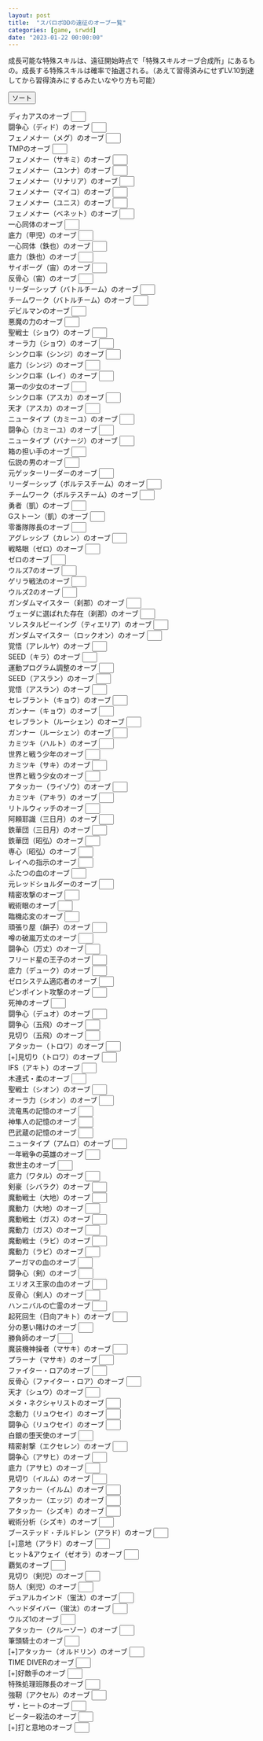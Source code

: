```yaml
---
layout: post
title:  "スパロボDDの遠征のオーブ一覧"
categories: [game, srwdd]
date: "2023-01-22 00:00:00"
---
```


成長可能な特殊スキルは、遠征開始時点で「特殊スキルオーブ合成所」にあるもの。成長する特殊スキルは確率で抽選される。（あえて習得済みにせずLV.10到達してから習得済みにするみたいなやり方も可能）

<button id="sort" onclick="sort();">ソート</button>

<div id="list">

<label for="ディカアスのオーブ">ディカアスのオーブ <input style="padding-left: 16px; width: 30px;" type="number" inputmode="numeric" pattern="^[0-9]+$" id="ディカアスのオーブ"></label><br>
<label for="闘争心（ディド）のオーブ">闘争心（ディド）のオーブ <input style="padding-left: 16px; width: 30px;" type="number" inputmode="numeric" pattern="^[0-9]+$" id="闘争心（ディド）のオーブ"></label><br>
<label for="フェノメナー（メグ）のオーブ">フェノメナー（メグ）のオーブ <input style="padding-left: 16px; width: 30px;" type="number" inputmode="numeric" pattern="^[0-9]+$" id="フェノメナー（メグ）のオーブ"></label><br>
<label for="TMPのオーブ">TMPのオーブ <input style="padding-left: 16px; width: 30px;" type="number" inputmode="numeric" pattern="^[0-9]+$" id="TMPのオーブ"></label><br>
<label for="フェノメナー（サキミ）のオーブ">フェノメナー（サキミ）のオーブ <input style="padding-left: 16px; width: 30px;" type="number" inputmode="numeric" pattern="^[0-9]+$" id="フェノメナー（サキミ）のオーブ"></label><br>
<label for="フェノメナー（ユンナ）のオーブ">フェノメナー（ユンナ）のオーブ <input style="padding-left: 16px; width: 30px;" type="number" inputmode="numeric" pattern="^[0-9]+$" id="フェノメナー（ユンナ）のオーブ"></label><br>
<label for="フェノメナー（リナリア）のオーブ">フェノメナー（リナリア）のオーブ <input style="padding-left: 16px; width: 30px;" type="number" inputmode="numeric" pattern="^[0-9]+$" id="フェノメナー（リナリア）のオーブ"></label><br>
<label for="フェノメナー（マイコ）のオーブ">フェノメナー（マイコ）のオーブ <input style="padding-left: 16px; width: 30px;" type="number" inputmode="numeric" pattern="^[0-9]+$" id="フェノメナー（マイコ）のオーブ"></label><br>
<label for="フェノメナー（ユニス）のオーブ">フェノメナー（ユニス）のオーブ <input style="padding-left: 16px; width: 30px;" type="number" inputmode="numeric" pattern="^[0-9]+$" id="フェノメナー（ユニス）のオーブ"></label><br>
<label for="フェノメナー（ベネット）のオーブ">フェノメナー（ベネット）のオーブ <input style="padding-left: 16px; width: 30px;" type="number" inputmode="numeric" pattern="^[0-9]+$" id="フェノメナー（ベネット）のオーブ"></label><br>
<label for="一心同体のオーブ">一心同体のオーブ <input style="padding-left: 16px; width: 30px;" type="number" inputmode="numeric" pattern="^[0-9]+$" id="一心同体のオーブ"></label><br>
<label for="底力（甲児）のオーブ">底力（甲児）のオーブ <input style="padding-left: 16px; width: 30px;" type="number" inputmode="numeric" pattern="^[0-9]+$" id="底力（甲児）のオーブ"></label><br>
<label for="一心同体（鉄也）のオーブ">一心同体（鉄也）のオーブ <input style="padding-left: 16px; width: 30px;" type="number" inputmode="numeric" pattern="^[0-9]+$" id="一心同体（鉄也）のオーブ"></label><br>
<label for="底力（鉄也）のオーブ">底力（鉄也）のオーブ <input style="padding-left: 16px; width: 30px;" type="number" inputmode="numeric" pattern="^[0-9]+$" id="底力（鉄也）のオーブ"></label><br>
<label for="サイボーグ（宙）のオーブ">サイボーグ（宙）のオーブ <input style="padding-left: 16px; width: 30px;" type="number" inputmode="numeric" pattern="^[0-9]+$" id="サイボーグ（宙）のオーブ"></label><br>
<label for="反骨心（宙）のオーブ">反骨心（宙）のオーブ <input style="padding-left: 16px; width: 30px;" type="number" inputmode="numeric" pattern="^[0-9]+$" id="反骨心（宙）のオーブ"></label><br>
<label for="リーダーシップ（バトルチーム）のオーブ">リーダーシップ（バトルチーム）のオーブ <input style="padding-left: 16px; width: 30px;" type="number" inputmode="numeric" pattern="^[0-9]+$" id="リーダーシップ（バトルチーム）のオーブ"></label><br>
<label for="チームワーク（バトルチーム）のオーブ">チームワーク（バトルチーム）のオーブ <input style="padding-left: 16px; width: 30px;" type="number" inputmode="numeric" pattern="^[0-9]+$" id="チームワーク（バトルチーム）のオーブ"></label><br>
<label for="デビルマンのオーブ">デビルマンのオーブ <input style="padding-left: 16px; width: 30px;" type="number" inputmode="numeric" pattern="^[0-9]+$" id="デビルマンのオーブ"></label><br>
<label for="悪魔の力のオーブ">悪魔の力のオーブ <input style="padding-left: 16px; width: 30px;" type="number" inputmode="numeric" pattern="^[0-9]+$" id="悪魔の力のオーブ"></label><br>
<label for="聖戦士（ショウ）のオーブ">聖戦士（ショウ）のオーブ <input style="padding-left: 16px; width: 30px;" type="number" inputmode="numeric" pattern="^[0-9]+$" id="聖戦士（ショウ）のオーブ"></label><br>
<label for="オーラ力（ショウ）のオーブ">オーラ力（ショウ）のオーブ <input style="padding-left: 16px; width: 30px;" type="number" inputmode="numeric" pattern="^[0-9]+$" id="オーラ力（ショウ）のオーブ"></label><br>
<label for="シンクロ率（シンジ）のオーブ">シンクロ率（シンジ）のオーブ <input style="padding-left: 16px; width: 30px;" type="number" inputmode="numeric" pattern="^[0-9]+$" id="シンクロ率（シンジ）のオーブ"></label><br>
<label for="底力（シンジ）のオーブ">底力（シンジ）のオーブ <input style="padding-left: 16px; width: 30px;" type="number" inputmode="numeric" pattern="^[0-9]+$" id="底力（シンジ）のオーブ"></label><br>
<label for="シンクロ率（レイ）のオーブ">シンクロ率（レイ）のオーブ <input style="padding-left: 16px; width: 30px;" type="number" inputmode="numeric" pattern="^[0-9]+$" id="シンクロ率（レイ）のオーブ"></label><br>
<label for="第一の少女のオーブ">第一の少女のオーブ <input style="padding-left: 16px; width: 30px;" type="number" inputmode="numeric" pattern="^[0-9]+$" id="第一の少女のオーブ"></label><br>
<label for="シンクロ率（アスカ）のオーブ">シンクロ率（アスカ）のオーブ <input style="padding-left: 16px; width: 30px;" type="number" inputmode="numeric" pattern="^[0-9]+$" id="シンクロ率（アスカ）のオーブ"></label><br>
<label for="天才（アスカ）のオーブ">天才（アスカ）のオーブ <input style="padding-left: 16px; width: 30px;" type="number" inputmode="numeric" pattern="^[0-9]+$" id="天才（アスカ）のオーブ"></label><br>
<label for="ニュータイプ（カミーユ）のオーブ">ニュータイプ（カミーユ）のオーブ <input style="padding-left: 16px; width: 30px;" type="number" inputmode="numeric" pattern="^[0-9]+$" id="ニュータイプ（カミーユ）のオーブ"></label><br>
<label for="闘争心（カミーユ）のオーブ">闘争心（カミーユ）のオーブ <input style="padding-left: 16px; width: 30px;" type="number" inputmode="numeric" pattern="^[0-9]+$" id="闘争心（カミーユ）のオーブ"></label><br>
<label for="ニュータイプ（バナージ）のオーブ">ニュータイプ（バナージ）のオーブ <input style="padding-left: 16px; width: 30px;" type="number" inputmode="numeric" pattern="^[0-9]+$" id="ニュータイプ（バナージ）のオーブ"></label><br>
<label for="箱の担い手のオーブ">箱の担い手のオーブ <input style="padding-left: 16px; width: 30px;" type="number" inputmode="numeric" pattern="^[0-9]+$" id="箱の担い手のオーブ"></label><br>
<label for="伝説の男のオーブ">伝説の男のオーブ <input style="padding-left: 16px; width: 30px;" type="number" inputmode="numeric" pattern="^[0-9]+$" id="伝説の男のオーブ"></label><br>
<label for="元ゲッターリーダーのオーブ">元ゲッターリーダーのオーブ <input style="padding-left: 16px; width: 30px;" type="number" inputmode="numeric" pattern="^[0-9]+$" id="元ゲッターリーダーのオーブ"></label><br>
<label for="リーダーシップ（ボルテスチーム）のオーブ">リーダーシップ（ボルテスチーム）のオーブ <input style="padding-left: 16px; width: 30px;" type="number" inputmode="numeric" pattern="^[0-9]+$" id="リーダーシップ（ボルテスチーム）のオーブ"></label><br>
<label for="チームワーク（ボルテスチーム）のオーブ">チームワーク（ボルテスチーム）のオーブ <input style="padding-left: 16px; width: 30px;" type="number" inputmode="numeric" pattern="^[0-9]+$" id="チームワーク（ボルテスチーム）のオーブ"></label><br>
<label for="勇者（凱）のオーブ">勇者（凱）のオーブ <input style="padding-left: 16px; width: 30px;" type="number" inputmode="numeric" pattern="^[0-9]+$" id="勇者（凱）のオーブ"></label><br>
<label for="Gストーン（凱）のオーブ">Gストーン（凱）のオーブ <input style="padding-left: 16px; width: 30px;" type="number" inputmode="numeric" pattern="^[0-9]+$" id="Gストーン（凱）のオーブ"></label><br>
<label for="零番隊隊長のオーブ">零番隊隊長のオーブ <input style="padding-left: 16px; width: 30px;" type="number" inputmode="numeric" pattern="^[0-9]+$" id="零番隊隊長のオーブ"></label><br>
<label for="アグレッシブ（カレン）のオーブ">アグレッシブ（カレン）のオーブ <input style="padding-left: 16px; width: 30px;" type="number" inputmode="numeric" pattern="^[0-9]+$" id="アグレッシブ（カレン）のオーブ"></label><br>
<label for="戦略眼（ゼロ）のオーブ">戦略眼（ゼロ）のオーブ <input style="padding-left: 16px; width: 30px;" type="number" inputmode="numeric" pattern="^[0-9]+$" id="戦略眼（ゼロ）のオーブ"></label><br>
<label for="ゼロのオーブ">ゼロのオーブ <input style="padding-left: 16px; width: 30px;" type="number" inputmode="numeric" pattern="^[0-9]+$" id="ゼロのオーブ"></label><br>
<label for="ウルズ7のオーブ">ウルズ7のオーブ <input style="padding-left: 16px; width: 30px;" type="number" inputmode="numeric" pattern="^[0-9]+$" id="ウルズ7のオーブ"></label><br>
<label for="ゲリラ戦法のオーブ">ゲリラ戦法のオーブ <input style="padding-left: 16px; width: 30px;" type="number" inputmode="numeric" pattern="^[0-9]+$" id="ゲリラ戦法のオーブ"></label><br>
<label for="ウルズ2のオーブ">ウルズ2のオーブ <input style="padding-left: 16px; width: 30px;" type="number" inputmode="numeric" pattern="^[0-9]+$" id="ウルズ2のオーブ"></label><br>
<label for="ガンダムマイスター（刹那）のオーブ">ガンダムマイスター（刹那）のオーブ <input style="padding-left: 16px; width: 30px;" type="number" inputmode="numeric" pattern="^[0-9]+$" id="ガンダムマイスター（刹那）のオーブ"></label><br>
<label for="ヴェーダに選ばれた存在（刹那）のオーブ">ヴェーダに選ばれた存在（刹那）のオーブ <input style="padding-left: 16px; width: 30px;" type="number" inputmode="numeric" pattern="^[0-9]+$" id="ヴェーダに選ばれた存在（刹那）のオーブ"></label><br>
<label for="ソレスタルビーイング（ティエリア）のオーブ">ソレスタルビーイング（ティエリア）のオーブ <input style="padding-left: 16px; width: 30px;" type="number" inputmode="numeric" pattern="^[0-9]+$" id="ソレスタルビーイング（ティエリア）のオーブ"></label><br>
<label for="ガンダムマイスター（ロックオン）のオーブ">ガンダムマイスター（ロックオン）のオーブ <input style="padding-left: 16px; width: 30px;" type="number" inputmode="numeric" pattern="^[0-9]+$" id="ガンダムマイスター（ロックオン）のオーブ"></label><br>
<label for="覚悟（アレルヤ）のオーブ">覚悟（アレルヤ）のオーブ <input style="padding-left: 16px; width: 30px;" type="number" inputmode="numeric" pattern="^[0-9]+$" id="覚悟（アレルヤ）のオーブ"></label><br>
<label for="SEED（キラ）のオーブ">SEED（キラ）のオーブ <input style="padding-left: 16px; width: 30px;" type="number" inputmode="numeric" pattern="^[0-9]+$" id="SEED（キラ）のオーブ"></label><br>
<label for="運動プログラム調整のオーブ">運動プログラム調整のオーブ <input style="padding-left: 16px; width: 30px;" type="number" inputmode="numeric" pattern="^[0-9]+$" id="運動プログラム調整のオーブ"></label><br>
<label for="SEED（アスラン）のオーブ">SEED（アスラン）のオーブ <input style="padding-left: 16px; width: 30px;" type="number" inputmode="numeric" pattern="^[0-9]+$" id="SEED（アスラン）のオーブ"></label><br>
<label for="覚悟（アスラン）のオーブ">覚悟（アスラン）のオーブ <input style="padding-left: 16px; width: 30px;" type="number" inputmode="numeric" pattern="^[0-9]+$" id="覚悟（アスラン）のオーブ"></label><br>
<label for="セレブラント（キョウ）のオーブ">セレブラント（キョウ）のオーブ <input style="padding-left: 16px; width: 30px;" type="number" inputmode="numeric" pattern="^[0-9]+$" id="セレブラント（キョウ）のオーブ"></label><br>
<label for="ガンナー（キョウ）のオーブ">ガンナー（キョウ）のオーブ <input style="padding-left: 16px; width: 30px;" type="number" inputmode="numeric" pattern="^[0-9]+$" id="ガンナー（キョウ）のオーブ"></label><br>
<label for="セレブラント（ルーシェン）のオーブ">セレブラント（ルーシェン）のオーブ <input style="padding-left: 16px; width: 30px;" type="number" inputmode="numeric" pattern="^[0-9]+$" id="セレブラント（ルーシェン）のオーブ"></label><br>
<label for="ガンナー（ルーシェン）のオーブ">ガンナー（ルーシェン）のオーブ <input style="padding-left: 16px; width: 30px;" type="number" inputmode="numeric" pattern="^[0-9]+$" id="ガンナー（ルーシェン）のオーブ"></label><br>
<label for="カミツキ（ハルト）のオーブ">カミツキ（ハルト）のオーブ <input style="padding-left: 16px; width: 30px;" type="number" inputmode="numeric" pattern="^[0-9]+$" id="カミツキ（ハルト）のオーブ"></label><br>
<label for="世界と戦う少年のオーブ">世界と戦う少年のオーブ <input style="padding-left: 16px; width: 30px;" type="number" inputmode="numeric" pattern="^[0-9]+$" id="世界と戦う少年のオーブ"></label><br>
<label for="カミツキ（サキ）のオーブ">カミツキ（サキ）のオーブ <input style="padding-left: 16px; width: 30px;" type="number" inputmode="numeric" pattern="^[0-9]+$" id="カミツキ（サキ）のオーブ"></label><br>
<label for="世界と戦う少女のオーブ">世界と戦う少女のオーブ <input style="padding-left: 16px; width: 30px;" type="number" inputmode="numeric" pattern="^[0-9]+$" id="世界と戦う少女のオーブ"></label><br>
<label for="アタッカー（ライゾウ）のオーブ">アタッカー（ライゾウ）のオーブ <input style="padding-left: 16px; width: 30px;" type="number" inputmode="numeric" pattern="^[0-9]+$" id="アタッカー（ライゾウ）のオーブ"></label><br>
<label for="カミツキ（アキラ）のオーブ">カミツキ（アキラ）のオーブ <input style="padding-left: 16px; width: 30px;" type="number" inputmode="numeric" pattern="^[0-9]+$" id="カミツキ（アキラ）のオーブ"></label><br>
<label for="リトルウィッチのオーブ">リトルウィッチのオーブ <input style="padding-left: 16px; width: 30px;" type="number" inputmode="numeric" pattern="^[0-9]+$" id="リトルウィッチのオーブ"></label><br>
<label for="阿頼耶識（三日月）のオーブ">阿頼耶識（三日月）のオーブ <input style="padding-left: 16px; width: 30px;" type="number" inputmode="numeric" pattern="^[0-9]+$" id="阿頼耶識（三日月）のオーブ"></label><br>
<label for="鉄華団（三日月）のオーブ">鉄華団（三日月）のオーブ <input style="padding-left: 16px; width: 30px;" type="number" inputmode="numeric" pattern="^[0-9]+$" id="鉄華団（三日月）のオーブ"></label><br>
<label for="鉄華団（昭弘）のオーブ">鉄華団（昭弘）のオーブ <input style="padding-left: 16px; width: 30px;" type="number" inputmode="numeric" pattern="^[0-9]+$" id="鉄華団（昭弘）のオーブ"></label><br>
<label for="専心（昭弘）のオーブ">専心（昭弘）のオーブ <input style="padding-left: 16px; width: 30px;" type="number" inputmode="numeric" pattern="^[0-9]+$" id="専心（昭弘）のオーブ"></label><br>
<label for="レイヘの指示のオーブ">レイヘの指示のオーブ <input style="padding-left: 16px; width: 30px;" type="number" inputmode="numeric" pattern="^[0-9]+$" id="レイヘの指示のオーブ"></label><br>
<label for="ふたつの血のオーブ">ふたつの血のオーブ <input style="padding-left: 16px; width: 30px;" type="number" inputmode="numeric" pattern="^[0-9]+$" id="ふたつの血のオーブ"></label><br>
<label for="元レッドショルダーのオーブ">元レッドショルダーのオーブ <input style="padding-left: 16px; width: 30px;" type="number" inputmode="numeric" pattern="^[0-9]+$" id="元レッドショルダーのオーブ"></label><br>
<label for="精密攻撃のオーブ">精密攻撃のオーブ <input style="padding-left: 16px; width: 30px;" type="number" inputmode="numeric" pattern="^[0-9]+$" id="精密攻撃のオーブ"></label><br>
<label for="戦術眼のオーブ">戦術眼のオーブ <input style="padding-left: 16px; width: 30px;" type="number" inputmode="numeric" pattern="^[0-9]+$" id="戦術眼のオーブ"></label><br>
<label for="臨機応変のオーブ">臨機応変のオーブ <input style="padding-left: 16px; width: 30px;" type="number" inputmode="numeric" pattern="^[0-9]+$" id="臨機応変のオーブ"></label><br>
<label for="頑張り屋（韻子）のオーブ">頑張り屋（韻子）のオーブ <input style="padding-left: 16px; width: 30px;" type="number" inputmode="numeric" pattern="^[0-9]+$" id="頑張り屋（韻子）のオーブ"></label><br>
<label for="噂の破嵐万丈のオーブ">噂の破嵐万丈のオーブ <input style="padding-left: 16px; width: 30px;" type="number" inputmode="numeric" pattern="^[0-9]+$" id="噂の破嵐万丈のオーブ"></label><br>
<label for="闘争心（万丈）のオーブ">闘争心（万丈）のオーブ <input style="padding-left: 16px; width: 30px;" type="number" inputmode="numeric" pattern="^[0-9]+$" id="闘争心（万丈）のオーブ"></label><br>
<label for="フリード星の王子のオーブ">フリード星の王子のオーブ <input style="padding-left: 16px; width: 30px;" type="number" inputmode="numeric" pattern="^[0-9]+$" id="フリード星の王子のオーブ"></label><br>
<label for="底力（デューク）のオーブ">底力（デューク）のオーブ <input style="padding-left: 16px; width: 30px;" type="number" inputmode="numeric" pattern="^[0-9]+$" id="底力（デューク）のオーブ"></label><br>
<label for="ゼロシステム適応者のオーブ">ゼロシステム適応者のオーブ <input style="padding-left: 16px; width: 30px;" type="number" inputmode="numeric" pattern="^[0-9]+$" id="ゼロシステム適応者のオーブ"></label><br>
<label for="ピンポイント攻撃のオーブ">ピンポイント攻撃のオーブ <input style="padding-left: 16px; width: 30px;" type="number" inputmode="numeric" pattern="^[0-9]+$" id="ピンポイント攻撃のオーブ"></label><br>
<label for="死神のオーブ">死神のオーブ <input style="padding-left: 16px; width: 30px;" type="number" inputmode="numeric" pattern="^[0-9]+$" id="死神のオーブ"></label><br>
<label for="闘争心（デュオ）のオーブ">闘争心（デュオ）のオーブ <input style="padding-left: 16px; width: 30px;" type="number" inputmode="numeric" pattern="^[0-9]+$" id="闘争心（デュオ）のオーブ"></label><br>
<label for="闘争心（五飛）のオーブ">闘争心（五飛）のオーブ <input style="padding-left: 16px; width: 30px;" type="number" inputmode="numeric" pattern="^[0-9]+$" id="闘争心（五飛）のオーブ"></label><br>
<label for="見切り（五飛）のオーブ">見切り（五飛）のオーブ <input style="padding-left: 16px; width: 30px;" type="number" inputmode="numeric" pattern="^[0-9]+$" id="見切り（五飛）のオーブ"></label><br>
<label for="アタッカー（トロワ）のオーブ">アタッカー（トロワ）のオーブ <input style="padding-left: 16px; width: 30px;" type="number" inputmode="numeric" pattern="^[0-9]+$" id="アタッカー（トロワ）のオーブ"></label><br>
<label for="[+]見切り（トロワ）のオーブ">[+]見切り（トロワ）のオーブ <input style="padding-left: 16px; width: 30px;" type="number" inputmode="numeric" pattern="^[0-9]+$" id="[+]見切り（トロワ）のオーブ"></label><br>
<label for="IFS（アキト）のオーブ">IFS（アキト）のオーブ <input style="padding-left: 16px; width: 30px;" type="number" inputmode="numeric" pattern="^[0-9]+$" id="IFS（アキト）のオーブ"></label><br>
<label for="木連式・柔のオーブ">木連式・柔のオーブ <input style="padding-left: 16px; width: 30px;" type="number" inputmode="numeric" pattern="^[0-9]+$" id="木連式・柔のオーブ"></label><br>
<label for="聖戦士（シオン）のオーブ">聖戦士（シオン）のオーブ <input style="padding-left: 16px; width: 30px;" type="number" inputmode="numeric" pattern="^[0-9]+$" id="聖戦士（シオン）のオーブ"></label><br>
<label for="オーラ力（シオン）のオーブ">オーラ力（シオン）のオーブ <input style="padding-left: 16px; width: 30px;" type="number" inputmode="numeric" pattern="^[0-9]+$" id="オーラ力（シオン）のオーブ"></label><br>
<label for="流竜馬の記憶のオーブ">流竜馬の記憶のオーブ <input style="padding-left: 16px; width: 30px;" type="number" inputmode="numeric" pattern="^[0-9]+$" id="流竜馬の記憶のオーブ"></label><br>
<label for="神隼人の記憶のオーブ">神隼人の記憶のオーブ <input style="padding-left: 16px; width: 30px;" type="number" inputmode="numeric" pattern="^[0-9]+$" id="神隼人の記憶のオーブ"></label><br>
<label for="巴武蔵の記憶のオーブ">巴武蔵の記憶のオーブ <input style="padding-left: 16px; width: 30px;" type="number" inputmode="numeric" pattern="^[0-9]+$" id="巴武蔵の記憶のオーブ"></label><br>
<label for="ニュータイプ（アムロ）のオーブ">ニュータイプ（アムロ）のオーブ <input style="padding-left: 16px; width: 30px;" type="number" inputmode="numeric" pattern="^[0-9]+$" id="ニュータイプ（アムロ）のオーブ"></label><br>
<label for="一年戦争の英雄のオーブ">一年戦争の英雄のオーブ <input style="padding-left: 16px; width: 30px;" type="number" inputmode="numeric" pattern="^[0-9]+$" id="一年戦争の英雄のオーブ"></label><br>
<label for="救世主のオーブ">救世主のオーブ <input style="padding-left: 16px; width: 30px;" type="number" inputmode="numeric" pattern="^[0-9]+$" id="救世主のオーブ"></label><br>
<label for="底力（ワタル）のオーブ">底力（ワタル）のオーブ <input style="padding-left: 16px; width: 30px;" type="number" inputmode="numeric" pattern="^[0-9]+$" id="底力（ワタル）のオーブ"></label><br>
<label for="剣豪（シバラク）のオーブ">剣豪（シバラク）のオーブ <input style="padding-left: 16px; width: 30px;" type="number" inputmode="numeric" pattern="^[0-9]+$" id="剣豪（シバラク）のオーブ"></label><br>
<label for="魔動戦士（大地）のオーブ">魔動戦士（大地）のオーブ <input style="padding-left: 16px; width: 30px;" type="number" inputmode="numeric" pattern="^[0-9]+$" id="魔動戦士（大地）のオーブ"></label><br>
<label for="魔動力（大地）のオーブ">魔動力（大地）のオーブ <input style="padding-left: 16px; width: 30px;" type="number" inputmode="numeric" pattern="^[0-9]+$" id="魔動力（大地）のオーブ"></label><br>
<label for="魔動戦士（ガス）のオーブ">魔動戦士（ガス）のオーブ <input style="padding-left: 16px; width: 30px;" type="number" inputmode="numeric" pattern="^[0-9]+$" id="魔動戦士（ガス）のオーブ"></label><br>
<label for="魔動力（ガス）のオーブ">魔動力（ガス）のオーブ <input style="padding-left: 16px; width: 30px;" type="number" inputmode="numeric" pattern="^[0-9]+$" id="魔動力（ガス）のオーブ"></label><br>
<label for="魔動戦士（ラビ）のオーブ">魔動戦士（ラビ）のオーブ <input style="padding-left: 16px; width: 30px;" type="number" inputmode="numeric" pattern="^[0-9]+$" id="魔動戦士（ラビ）のオーブ"></label><br>
<label for="魔動力（ラビ）のオーブ">魔動力（ラビ）のオーブ <input style="padding-left: 16px; width: 30px;" type="number" inputmode="numeric" pattern="^[0-9]+$" id="魔動力（ラビ）のオーブ"></label><br>
<label for="アーガマの血のオーブ">アーガマの血のオーブ <input style="padding-left: 16px; width: 30px;" type="number" inputmode="numeric" pattern="^[0-9]+$" id="アーガマの血のオーブ"></label><br>
<label for="闘争心（剣）のオーブ">闘争心（剣）のオーブ <input style="padding-left: 16px; width: 30px;" type="number" inputmode="numeric" pattern="^[0-9]+$" id="闘争心（剣）のオーブ"></label><br>
<label for="エリオス王家の血のオーブ">エリオス王家の血のオーブ <input style="padding-left: 16px; width: 30px;" type="number" inputmode="numeric" pattern="^[0-9]+$" id="エリオス王家の血のオーブ"></label><br>
<label for="反骨心（剣人）のオーブ">反骨心（剣人）のオーブ <input style="padding-left: 16px; width: 30px;" type="number" inputmode="numeric" pattern="^[0-9]+$" id="反骨心（剣人）のオーブ"></label><br>
<label for="ハンニバルの亡霊のオーブ">ハンニバルの亡霊のオーブ <input style="padding-left: 16px; width: 30px;" type="number" inputmode="numeric" pattern="^[0-9]+$" id="ハンニバルの亡霊のオーブ"></label><br>
<label for="起死回生（日向アキト）のオーブ">起死回生（日向アキト）のオーブ <input style="padding-left: 16px; width: 30px;" type="number" inputmode="numeric" pattern="^[0-9]+$" id="起死回生（日向アキト）のオーブ"></label><br>
<label for="分の悪い賭けのオーブ">分の悪い賭けのオーブ <input style="padding-left: 16px; width: 30px;" type="number" inputmode="numeric" pattern="^[0-9]+$" id="分の悪い賭けのオーブ"></label><br>
<label for="勝負師のオーブ">勝負師のオーブ <input style="padding-left: 16px; width: 30px;" type="number" inputmode="numeric" pattern="^[0-9]+$" id="勝負師のオーブ"></label><br>
<label for="魔装機神操者（マサキ）のオーブ">魔装機神操者（マサキ）のオーブ <input style="padding-left: 16px; width: 30px;" type="number" inputmode="numeric" pattern="^[0-9]+$" id="魔装機神操者（マサキ）のオーブ"></label><br>
<label for="プラーナ（マサキ）のオーブ">プラーナ（マサキ）のオーブ <input style="padding-left: 16px; width: 30px;" type="number" inputmode="numeric" pattern="^[0-9]+$" id="プラーナ（マサキ）のオーブ"></label><br>
<label for="ファイター・ロアのオーブ">ファイター・ロアのオーブ <input style="padding-left: 16px; width: 30px;" type="number" inputmode="numeric" pattern="^[0-9]+$" id="ファイター・ロアのオーブ"></label><br>
<label for="反骨心（ファイター・ロア）のオーブ">反骨心（ファイター・ロア）のオーブ <input style="padding-left: 16px; width: 30px;" type="number" inputmode="numeric" pattern="^[0-9]+$" id="反骨心（ファイター・ロア）のオーブ"></label><br>
<label for="天才（シュウ）のオーブ">天才（シュウ）のオーブ <input style="padding-left: 16px; width: 30px;" type="number" inputmode="numeric" pattern="^[0-9]+$" id="天才（シュウ）のオーブ"></label><br>
<label for="メタ・ネクシャリストのオーブ">メタ・ネクシャリストのオーブ <input style="padding-left: 16px; width: 30px;" type="number" inputmode="numeric" pattern="^[0-9]+$" id="メタ・ネクシャリストのオーブ"></label><br>
<label for="念動力（リュウセイ）のオーブ">念動力（リュウセイ）のオーブ <input style="padding-left: 16px; width: 30px;" type="number" inputmode="numeric" pattern="^[0-9]+$" id="念動力（リュウセイ）のオーブ"></label><br>
<label for="闘争心（リュウセイ）のオーブ">闘争心（リュウセイ）のオーブ <input style="padding-left: 16px; width: 30px;" type="number" inputmode="numeric" pattern="^[0-9]+$" id="闘争心（リュウセイ）のオーブ"></label><br>
<label for="白銀の堕天使のオーブ">白銀の堕天使のオーブ <input style="padding-left: 16px; width: 30px;" type="number" inputmode="numeric" pattern="^[0-9]+$" id="白銀の堕天使のオーブ"></label><br>
<label for="精密射撃（エクセレン）のオーブ">精密射撃（エクセレン）のオーブ <input style="padding-left: 16px; width: 30px;" type="number" inputmode="numeric" pattern="^[0-9]+$" id="精密射撃（エクセレン）のオーブ"></label><br>
<label for="闘争心（アサヒ）のオーブ">闘争心（アサヒ）のオーブ <input style="padding-left: 16px; width: 30px;" type="number" inputmode="numeric" pattern="^[0-9]+$" id="闘争心（アサヒ）のオーブ"></label><br>
<label for="底力（アサヒ）のオーブ">底力（アサヒ）のオーブ <input style="padding-left: 16px; width: 30px;" type="number" inputmode="numeric" pattern="^[0-9]+$" id="底力（アサヒ）のオーブ"></label><br>
<label for="見切り（イルム）のオーブ">見切り（イルム）のオーブ <input style="padding-left: 16px; width: 30px;" type="number" inputmode="numeric" pattern="^[0-9]+$" id="見切り（イルム）のオーブ"></label><br>
<label for="アタッカー（イルム）のオーブ">アタッカー（イルム）のオーブ <input style="padding-left: 16px; width: 30px;" type="number" inputmode="numeric" pattern="^[0-9]+$" id="アタッカー（イルム）のオーブ"></label><br>
<label for="アタッカー（エッジ）のオーブ">アタッカー（エッジ）のオーブ <input style="padding-left: 16px; width: 30px;" type="number" inputmode="numeric" pattern="^[0-9]+$" id="アタッカー（エッジ）のオーブ"></label><br>
<label for="アタッカー（シズキ）のオーブ">アタッカー（シズキ）のオーブ <input style="padding-left: 16px; width: 30px;" type="number" inputmode="numeric" pattern="^[0-9]+$" id="アタッカー（シズキ）のオーブ"></label><br>
<label for="戦術分析（シズキ）のオーブ">戦術分析（シズキ）のオーブ <input style="padding-left: 16px; width: 30px;" type="number" inputmode="numeric" pattern="^[0-9]+$" id="戦術分析（シズキ）のオーブ"></label><br>
<label for="ブーステッド・チルドレン（アラド）のオーブ">ブーステッド・チルドレン（アラド）のオーブ <input style="padding-left: 16px; width: 30px;" type="number" inputmode="numeric" pattern="^[0-9]+$" id="ブーステッド・チルドレン（アラド）のオーブ"></label><br>
<label for="[+]意地（アラド）のオーブ">[+]意地（アラド）のオーブ <input style="padding-left: 16px; width: 30px;" type="number" inputmode="numeric" pattern="^[0-9]+$" id="[+]意地（アラド）のオーブ"></label><br>
<label for="ヒット&アウェイ（ゼオラ）のオーブ">ヒット&アウェイ（ゼオラ）のオーブ <input style="padding-left: 16px; width: 30px;" type="number" inputmode="numeric" pattern="^[0-9]+$" id="ヒット&アウェイ（ゼオラ）のオーブ"></label><br>
<label for="覇気のオーブ">覇気のオーブ <input style="padding-left: 16px; width: 30px;" type="number" inputmode="numeric" pattern="^[0-9]+$" id="覇気のオーブ"></label><br>
<label for="見切り（剣児）のオーブ">見切り（剣児）のオーブ <input style="padding-left: 16px; width: 30px;" type="number" inputmode="numeric" pattern="^[0-9]+$" id="見切り（剣児）のオーブ"></label><br>
<label for="防人（剣児）のオーブ">防人（剣児）のオーブ <input style="padding-left: 16px; width: 30px;" type="number" inputmode="numeric" pattern="^[0-9]+$" id="防人（剣児）のオーブ"></label><br>
<label for="デュアルカインド（蛍汰）のオーブ">デュアルカインド（蛍汰）のオーブ <input style="padding-left: 16px; width: 30px;" type="number" inputmode="numeric" pattern="^[0-9]+$" id="デュアルカインド（蛍汰）のオーブ"></label><br>
<label for="ヘッドダイバー（蛍汰）のオーブ">ヘッドダイバー（蛍汰）のオーブ <input style="padding-left: 16px; width: 30px;" type="number" inputmode="numeric" pattern="^[0-9]+$" id="ヘッドダイバー（蛍汰）のオーブ"></label><br>
<label for="ウルズ1のオーブ">ウルズ1のオーブ <input style="padding-left: 16px; width: 30px;" type="number" inputmode="numeric" pattern="^[0-9]+$" id="ウルズ1のオーブ"></label><br>
<label for="アタッカー（クルーゾー）のオーブ">アタッカー（クルーゾー）のオーブ <input style="padding-left: 16px; width: 30px;" type="number" inputmode="numeric" pattern="^[0-9]+$" id="アタッカー（クルーゾー）のオーブ"></label><br>
<label for="筆頭騎士のオーブ">筆頭騎士のオーブ <input style="padding-left: 16px; width: 30px;" type="number" inputmode="numeric" pattern="^[0-9]+$" id="筆頭騎士のオーブ"></label><br>
<label for="[+]アタッカー（オルドリン）のオーブ">[+]アタッカー（オルドリン）のオーブ <input style="padding-left: 16px; width: 30px;" type="number" inputmode="numeric" pattern="^[0-9]+$" id="[+]アタッカー（オルドリン）のオーブ"></label><br>
<label for="TIME DIVERのオーブ">TIME DIVERのオーブ <input style="padding-left: 16px; width: 30px;" type="number" inputmode="numeric" pattern="^[0-9]+$" id="TIME DIVERのオーブ"></label><br>
<label for="[+]好敵手のオーブ">[+]好敵手のオーブ <input style="padding-left: 16px; width: 30px;" type="number" inputmode="numeric" pattern="^[0-9]+$" id="[+]好敵手のオーブ"></label><br>
<label for="特殊処理班隊長のオーブ">特殊処理班隊長のオーブ <input style="padding-left: 16px; width: 30px;" type="number" inputmode="numeric" pattern="^[0-9]+$" id="特殊処理班隊長のオーブ"></label><br>
<label for="強靭（アクセル）のオーブ">強靭（アクセル）のオーブ <input style="padding-left: 16px; width: 30px;" type="number" inputmode="numeric" pattern="^[0-9]+$" id="強靭（アクセル）のオーブ"></label><br>
<label for="ザ・ヒートのオーブ">ザ・ヒートのオーブ <input style="padding-left: 16px; width: 30px;" type="number" inputmode="numeric" pattern="^[0-9]+$" id="ザ・ヒートのオーブ"></label><br>
<label for="ビーター殺法のオーブ">ビーター殺法のオーブ <input style="padding-left: 16px; width: 30px;" type="number" inputmode="numeric" pattern="^[0-9]+$" id="ビーター殺法のオーブ"></label><br>
<label for="[+]打と意地のオーブ">[+]打と意地のオーブ <input style="padding-left: 16px; width: 30px;" type="number" inputmode="numeric" pattern="^[0-9]+$" id="[+]打と意地のオーブ"></label><br>

</div>
<script>
const STORAGE_KEY = '2023-01-22-report';
const NUMBER_QUERY = 'article input[type="number"]';
function load() {
  var orbs = JSON.parse(localStorage.getItem(STORAGE_KEY));

  if (orbs && orbs['orbs']) {
    var checked = orbs['orbs'];
    [...document.querySelectorAll(NUMBER_QUERY)].forEach((e) => {
      var status = checked[e.parentElement.innerText];
      if (status) {
        e.value = status;
      }
    });
  }

  [...document.querySelectorAll(NUMBER_QUERY)].forEach((e) => {
    e.addEventListener('change', (event) => {
      save();
    });
  });
}

function save() {
  var checked = {};
  [...document.querySelectorAll(NUMBER_QUERY)].forEach((c) => {
      checked[c.parentElement.innerText] = c.value;
  });
  var orbs = { 'orbs': checked };

  localStorage.setItem(STORAGE_KEY, JSON.stringify(orbs));
}

window.onload = () => {
  load();
}

function sort() {
  var list = document.getElementById('list');
  var array = [...document.querySelectorAll('main label')].map((label) => {
    var value = label.querySelector('input').value;
    if (value === "") {
      value = -1;
    } else {
      value = parseInt(value);
    }
    return { 
      label: label, 
      value: value
    };
  }).sort((a, b) => {
    if (a.value < b.value) {
      return -1
    }
    if (a.value > b.value) {
      return 1;
    }
    return 0;
  });
  while( list.firstChild ){
    list.removeChild( list.firstChild );
  }
  for (var i = 0; i < array.length ; i++) {
    list.appendChild(array[i].label);
    list.appendChild(document.createElement('br'));
  }
}

</script>

